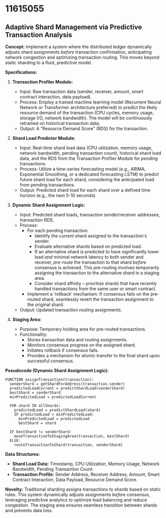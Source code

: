 # 11615055

## Adaptive Shard Management via Predictive Transaction Analysis

**Concept:** Implement a system where the distributed ledger dynamically adjusts shard assignments *before* transaction confirmation, anticipating network congestion and optimizing transaction routing. This moves beyond static sharding to a fluid, predictive model.

**Specifications:**

1.  **Transaction Profiler Module:**
    *   Input: Raw transaction data (sender, receiver, amount, smart contract interaction, data payload).
    *   Process: Employ a trained machine learning model (Recurrent Neural Network or Transformer architecture preferred) to predict the likely resource demand of the transaction (CPU cycles, memory usage, storage I/O, network bandwidth).  The model will be continuously retrained on historical transaction data.
    *   Output: A “Resource Demand Score” (RDS) for the transaction.

2.  **Shard Load Predictor Module:**
    *   Input: Real-time shard load data (CPU utilization, memory usage, network bandwidth, pending transaction count), historical shard load data, and the RDS from the Transaction Profiler Module for *pending* transactions.
    *   Process:  Utilize a time-series forecasting model (e.g., ARIMA, Exponential Smoothing, or a dedicated forecasting LSTM) to predict future shard load for each shard, considering the anticipated load from pending transactions.
    *   Output: Predicted shard load for each shard over a defined time horizon (e.g., the next 5-10 seconds).

3.  **Dynamic Shard Assignment Logic:**
    *   Input: Predicted shard loads, transaction sender/receiver addresses, transaction RDS.
    *   Process:
        *   For each pending transaction:
            *   Identify the *current* shard assigned to the transaction's sender.
            *   Evaluate alternative shards based on predicted load.
            *   If an alternative shard is predicted to have significantly lower load *and* minimal network latency to both sender and receiver, *pre-route* the transaction to that shard *before* consensus is achieved. This pre-routing involves temporarily assigning the transaction to the alternative shard in a staging area.
            *   Consider shard affinity – prioritize shards that have recently handled transactions from the same user or smart contract.
        *   Implement a ‘rollback’ mechanism: If consensus fails on the pre-routed shard, seamlessly revert the transaction assignment to the original shard.
    *   Output: Updated transaction routing assignments.

4.  **Staging Area:**
    *   Purpose: Temporary holding area for pre-routed transactions.
    *   Functionality:
        *   Stores transaction data and routing assignments.
        *   Monitors consensus progress on the assigned shard.
        *   Initiates rollback if consensus fails.
        *   Provides a mechanism for atomic transfer to the final shard upon successful consensus.

**Pseudocode (Dynamic Shard Assignment Logic):**

```
FUNCTION assignTransaction(transaction):
  senderShard = getShardForAddress(transaction.sender)
  predictedLoadCurrent = predictShardLoad(senderShard)
  bestShard = senderShard
  minPredictedLoad = predictedLoadCurrent

  FOR shard IN allShards:
    predictedLoad = predictShardLoad(shard)
    IF predictedLoad < minPredictedLoad:
      minPredictedLoad = predictedLoad
      bestShard = shard

  IF bestShard != senderShard:
    moveTransactionToStagingArea(transaction, bestShard)
  ELSE:
    routeTransactionToShard(transaction, senderShard)
```

**Data Structures:**

*   **Shard Load Data:** Timestamp, CPU Utilization, Memory Usage, Network Bandwidth, Pending Transaction Count.
*   **Transaction Profile:** Sender Address, Receiver Address, Amount, Smart Contract Interaction, Data Payload, Resource Demand Score.

**Novelty:**  Traditional sharding assigns transactions to shards based on static rules. This system dynamically adjusts assignments *before* consensus, leveraging predictive analytics to optimize load balancing and reduce congestion. The staging area ensures seamless transition between shards and prevents data loss.